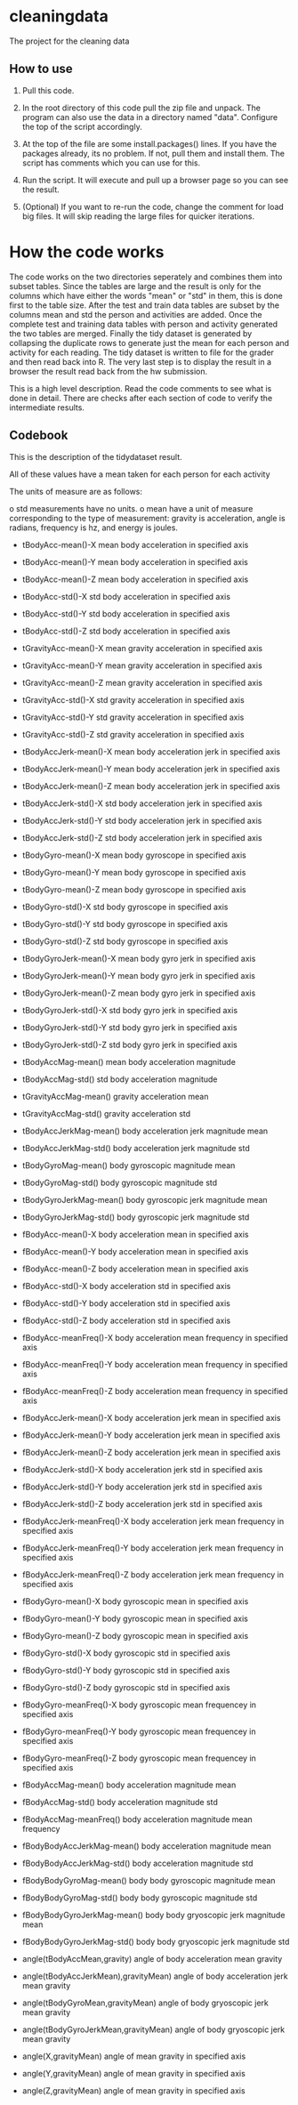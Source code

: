 # cleaningdata
The project for the cleaning data 

## How to use

1. Pull this code.
2. In the root directory of this code pull the zip file and unpack. The program can also use the data in a directory named "data". Configure the top of the script accordingly.
3. At the top of the file are some install.packages() lines. If you have the packages already, its no problem. If not, pull them and install them.  The script has comments which you can use for this.
4. Run the script. It will execute and pull up a browser page so you can see the result.

5. (Optional) If you want to re-run the code, change the comment for load big files. It will skip reading the large files for quicker iterations.

# How the code works

The code works on the two directories seperately and combines them into subset tables.  Since the tables are large and the result is only for 
the columns which have either the words "mean" or "std" in them, this is done first to the table size. After the test and train data tables 
are subset by the columns mean and std the person and activities are added.  Once the complete test and training data tables with person and 
activity generated the two tables are merged.  Finally the tidy dataset is generated by collapsing the duplicate rows to generate
just the mean for each person and activity for each reading.  The tidy dataset is written to file for the grader and then read back
into R. The very last step is to display the result in a browser the result read back from the hw submission.

This is a high level description.  Read the code comments to see what is done in detail.  There are checks after each section of code
to verify the intermediate results.

## Codebook

This is the description of the tidydataset result.



All of these values have a mean taken for each person for each activity

The units of measure are as follows:

o std measurements have no units.
o mean have a unit of measure corresponding to the type of measurement: gravity is acceleration, angle is radians, frequency is hz, and energy is joules.

* tBodyAcc-mean()-X mean body acceleration in specified axis 
* tBodyAcc-mean()-Y mean body acceleration in specified axis 
* tBodyAcc-mean()-Z mean body acceleration in specified axis 
* tBodyAcc-std()-X std body acceleration in specified axis 
* tBodyAcc-std()-Y std body acceleration in specified axis 
* tBodyAcc-std()-Z std body acceleration in specified axis 

* tGravityAcc-mean()-X mean gravity acceleration in specified axis
* tGravityAcc-mean()-Y mean gravity acceleration in specified axis
* tGravityAcc-mean()-Z mean gravity acceleration in specified axis
* tGravityAcc-std()-X std gravity acceleration in specified axis
* tGravityAcc-std()-Y std gravity acceleration in specified axis
* tGravityAcc-std()-Z std gravity acceleration in specified axis

* tBodyAccJerk-mean()-X mean body acceleration jerk in specified axis
* tBodyAccJerk-mean()-Y mean body acceleration jerk in specified axis
* tBodyAccJerk-mean()-Z mean body acceleration jerk in specified axis
* tBodyAccJerk-std()-X std body acceleration jerk in specified axis
* tBodyAccJerk-std()-Y std body acceleration jerk in specified axis
* tBodyAccJerk-std()-Z std body acceleration jerk in specified axis

* tBodyGyro-mean()-X mean body gyroscope in specified axis
* tBodyGyro-mean()-Y mean body gyroscope in specified axis
* tBodyGyro-mean()-Z mean body gyroscope in specified axis
* tBodyGyro-std()-X std body gyroscope in specified axis
* tBodyGyro-std()-Y std body gyroscope in specified axis
* tBodyGyro-std()-Z std body gyroscope in specified axis


* tBodyGyroJerk-mean()-X mean body gyro jerk in specified axis
* tBodyGyroJerk-mean()-Y mean body gyro jerk in specified axis
* tBodyGyroJerk-mean()-Z mean body gyro jerk in specified axis
* tBodyGyroJerk-std()-X std body gyro jerk in specified axis
* tBodyGyroJerk-std()-Y std body gyro jerk in specified axis
* tBodyGyroJerk-std()-Z std body gyro jerk in specified axis

* tBodyAccMag-mean() mean body acceleration magnitude
* tBodyAccMag-std() std body acceleration magnitude

* tGravityAccMag-mean() gravity acceleration mean
* tGravityAccMag-std() gravity acceleration std

* tBodyAccJerkMag-mean() body acceleration jerk magnitude mean
* tBodyAccJerkMag-std() body acceleration jerk magnitude std

* tBodyGyroMag-mean() body gyroscopic magnitude mean
* tBodyGyroMag-std() body gyroscopic magnitude std

* tBodyGyroJerkMag-mean() body gyroscopic jerk magnitude mean
* tBodyGyroJerkMag-std() body gyroscopic jerk magnitude std

* fBodyAcc-mean()-X body acceleration mean in specified axis
* fBodyAcc-mean()-Y body acceleration mean in specified axis
* fBodyAcc-mean()-Z body acceleration mean in specified axis
* fBodyAcc-std()-X body acceleration std in specified axis
* fBodyAcc-std()-Y body acceleration std in specified axis
* fBodyAcc-std()-Z body acceleration std in specified axis

* fBodyAcc-meanFreq()-X body acceleration mean frequency in specified axis
* fBodyAcc-meanFreq()-Y body acceleration mean frequency in specified axis
* fBodyAcc-meanFreq()-Z body acceleration mean frequency in specified axis

* fBodyAccJerk-mean()-X body acceleration jerk mean in specified axis
* fBodyAccJerk-mean()-Y body acceleration jerk mean in specified axis
* fBodyAccJerk-mean()-Z body acceleration jerk mean in specified axis
* fBodyAccJerk-std()-X body acceleration jerk std in specified axis
* fBodyAccJerk-std()-Y body acceleration jerk std in specified axis
* fBodyAccJerk-std()-Z body acceleration jerk std in specified axis

* fBodyAccJerk-meanFreq()-X body acceleration jerk mean frequency in specified axis
* fBodyAccJerk-meanFreq()-Y body acceleration jerk mean frequency in specified axis
* fBodyAccJerk-meanFreq()-Z body acceleration jerk mean frequency in specified axis

* fBodyGyro-mean()-X body gyroscopic mean in specified axis
* fBodyGyro-mean()-Y body gyroscopic mean in specified axis
* fBodyGyro-mean()-Z body gyroscopic mean in specified axis
* fBodyGyro-std()-X body gyroscopic std in specified axis
* fBodyGyro-std()-Y body gyroscopic std in specified axis
* fBodyGyro-std()-Z body gyroscopic std in specified axis

* fBodyGyro-meanFreq()-X body gyroscopic mean frequencey in specified axis
* fBodyGyro-meanFreq()-Y body gyroscopic mean frequencey in specified axis
* fBodyGyro-meanFreq()-Z body gyroscopic mean frequencey in specified axis

* fBodyAccMag-mean() body acceleration magnitude mean
* fBodyAccMag-std() body acceleration magnitude std

* fBodyAccMag-meanFreq() body acceleration magnitude mean frequency
* fBodyBodyAccJerkMag-mean() body acceleration magnitude mean 
* fBodyBodyAccJerkMag-std() body acceleration magnitude std 

* fBodyBodyGyroMag-mean() body body gyroscopic magnitude mean
* fBodyBodyGyroMag-std() body body gyroscopic magnitude std

* fBodyBodyGyroJerkMag-mean() body body gryoscopic jerk magnitude mean
* fBodyBodyGyroJerkMag-std() body body gryoscopic jerk magnitude std

* angle(tBodyAccMean,gravity) angle of body acceleration mean gravity
* angle(tBodyAccJerkMean),gravityMean)    angle of body acceleration jerk mean gravity
* angle(tBodyGyroMean,gravityMean)    angle of body gryoscopic jerk mean gravity
* angle(tBodyGyroJerkMean,gravityMean)    angle of body gryoscopic jerk mean gravity
* angle(X,gravityMean)    angle of mean gravity in specified axis
* angle(Y,gravityMean)    angle of mean gravity in specified axis
* angle(Z,gravityMean)    angle of mean gravity in specified axis
